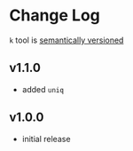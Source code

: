 # Change Log

`k` tool is [semantically versioned](https://semver.org/spec/v2.0.0.html)

## v1.1.0

- added `uniq`

## v1.0.0

- initial release
